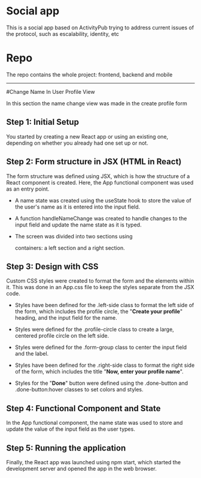 # Social app
This is a social app based on ActivityPub trying to address current issues of the protocol, such as escalability, identity, etc

# Repo
The repo contains the whole project: frontend, backend and mobile

-------------------------------------------------------------------------------------------------------------------

#Change Name In User Profile View

In this section the name change view was made in the create profile form

## Step 1: Initial Setup
You started by creating a new React app or using an existing one, depending on whether you already had one set up or not.
## Step 2: Form structure in JSX (HTML in React)
The form structure was defined using JSX, which is how the structure of a React component is created. Here, the App functional component was used as an entry point.

- A name state was created using the useState hook to store the value of the user's name as it is entered into the input field.

- A function handleNameChange was created to handle changes to the input field and update the name state as it is typed.

- The screen was divided into two sections using <div> containers: a left section and a right section.

## Step 3: Design with CSS
Custom CSS styles were created to format the form and the elements within it. This was done in an App.css file to keep the styles separate from the JSX code.

- Styles have been defined for the .left-side class to format the left side of the form, which includes the profile circle, the "**Create your profile**" heading, and the input field for the name.

- Styles were defined for the .profile-circle class to create a large, centered profile circle on the left side.

- Styles were defined for the .form-group class to center the input field and the label.

- Styles have been defined for the .right-side class to format the right side of the form, which includes the title "**Now, enter your profile name**".

- Styles for the "**Done**" button were defined using the .done-button and .done-button:hover classes to set colors and styles.

## Step 4: Functional Component and State
In the App functional component, the name state was used to store and update the value of the input field as the user types.
## Step 5: Running the application
Finally, the React app was launched using npm start, which started the development server and opened the app in the web browser.
